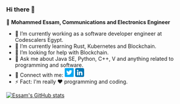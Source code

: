 ### Hi there 👋

🧔 **Mohammed Essam, Communications and Electronics Engineer**

- 🔭 I’m currently working as a software developer engineer at Codescalers Egypt.
- 🌱 I’m currently learning Rust, Kubernetes and Blockchain.
- 🤔 I’m looking for help with Blockchain.
- 💬 Ask me about Java SE, Python, C++, V and anything related to programming and software. 
- 🤝 Connect with me: [![](images/twitter.png)](https://twitter.com/MElborolossy) [![](images/linkedin.png)](https://www.linkedin.com/in/mohammedelborolossy/)
- ⚡ Fact: I'm really :heart: programming and coding.

[![Essam's GitHub stats](https://github-readme-stats.vercel.app/api?username=melborolossy&&theme=city_lights&show_icons=true)](https://github.com/anuraghazra/github-readme-stats)